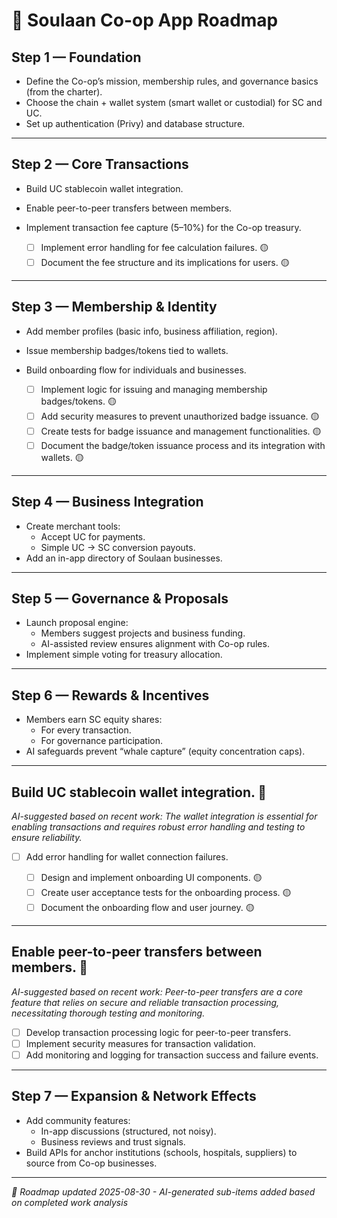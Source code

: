 # 📱 Soulaan Co-op App Roadmap

## Step 1 — Foundation
- Define the Co-op’s mission, membership rules, and governance basics (from the charter).  
- Choose the chain + wallet system (smart wallet or custodial) for SC and UC.  
- Set up authentication (Privy) and database structure.  

---

## Step 2 — Core Transactions
- Build UC stablecoin wallet integration.  
- Enable peer-to-peer transfers between members.  
- Implement transaction fee capture (5–10%) for the Co-op treasury.  

  <!-- 🤖 AI-generated sub-items based on completed work -->
  - [ ] Implement error handling for fee calculation failures. 🟡
  - [ ] Document the fee structure and its implications for users. 🟡
---

## Step 3 — Membership & Identity
- Add member profiles (basic info, business affiliation, region).  
- Issue membership badges/tokens tied to wallets.  
- Build onboarding flow for individuals and businesses.  

  <!-- 🤖 AI-generated sub-items based on completed work -->
  - [ ] Implement logic for issuing and managing membership badges/tokens. 🟡
  - [ ] Add security measures to prevent unauthorized badge issuance. 🟡
  - [ ] Create tests for badge issuance and management functionalities. 🟡
  - [ ] Document the badge/token issuance process and its integration with wallets. 🟡
---

## Step 4 — Business Integration
- Create merchant tools:  
  - Accept UC for payments.  
  - Simple UC → SC conversion payouts.  
- Add an in-app directory of Soulaan businesses.  

---

## Step 5 — Governance & Proposals
- Launch proposal engine:  
  - Members suggest projects and business funding.  
  - AI-assisted review ensures alignment with Co-op rules.  
- Implement simple voting for treasury allocation.  

---

## Step 6 — Rewards & Incentives
- Members earn SC equity shares:  
  - For every transaction.  
  - For governance participation.  
- AI safeguards prevent “whale capture” (equity concentration caps).  



---

## Build UC stablecoin wallet integration. 🔴
*AI-suggested based on recent work: The wallet integration is essential for enabling transactions and requires robust error handling and testing to ensure reliability.*

- [ ] Add error handling for wallet connection failures.



  <!-- 🤖 AI-generated sub-items based on completed work -->
  - [ ] Design and implement onboarding UI components. 🟡
  - [ ] Create user acceptance tests for the onboarding process. 🟡
  - [ ] Document the onboarding flow and user journey. 🟡
---

## Enable peer-to-peer transfers between members. 🔴
*AI-suggested based on recent work: Peer-to-peer transfers are a core feature that relies on secure and reliable transaction processing, necessitating thorough testing and monitoring.*

- [ ] Develop transaction processing logic for peer-to-peer transfers.
- [ ] Implement security measures for transaction validation.
- [ ] Add monitoring and logging for transaction success and failure events.

---

## Step 7 — Expansion & Network Effects
- Add community features:  
  - In-app discussions (structured, not noisy).  
  - Business reviews and trust signals.  
- Build APIs for anchor institutions (schools, hospitals, suppliers) to source from Co-op businesses.  

---
*🤖 Roadmap updated 2025-08-30 - AI-generated sub-items added based on completed work analysis*
